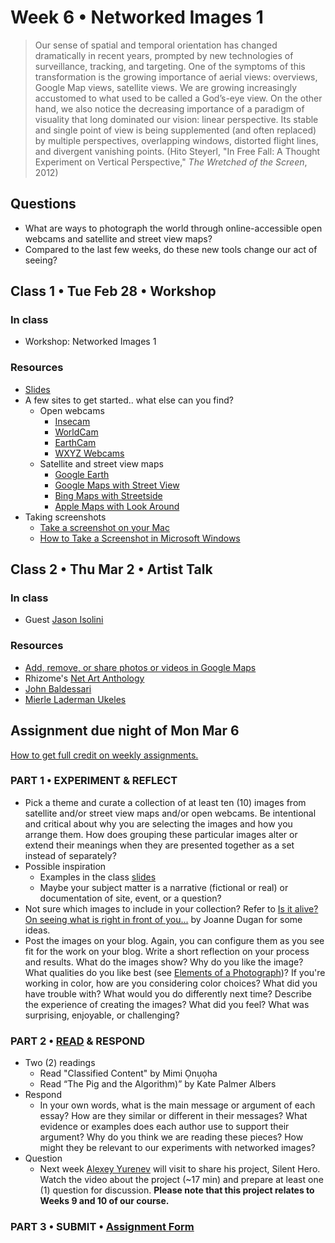 # Week 6 • Networked Images 1

>Our sense of spatial and temporal orientation has changed dramatically in recent years, prompted by new technologies of surveillance, tracking, and targeting. One of the symptoms of this transformation is the growing importance of aerial views: overviews, Google Map views, satellite views. We are growing increasingly accustomed to what used to be called a God’s-eye view. On the other hand, we also notice the decreasing importance of a paradigm
of visuality that long dominated our vision: linear perspective. Its stable and
single point of view is being supplemented (and often replaced) by multiple
perspectives, overlapping windows, distorted flight lines, and divergent
vanishing points. (Hito Steyerl, "In Free Fall: A Thought Experiment on Vertical
Perspective," _The Wretched of the Screen_, 2012)

## Questions

- What are ways to photograph the world through online-accessible open webcams
  and satellite and street view maps?
- Compared to the last few weeks, do these new tools change our act of
  seeing?

## Class 1 • Tue Feb 28 • Workshop

### In class

- Workshop: Networked Images 1

### Resources

- [Slides](https://drive.google.com/drive/u/1/folders/1bp6ZJ3krohBmhxB699nj1edjueV8w-EO)
- A few sites to get started.. what else can you find?
  - Open webcams
    - [Insecam](http://www.insecam.org/en/)
    - [WorldCam](https://worldcam.eu/)
    - [EarthCam](https://www.earthcam.com/)
    - [WXYZ Webcams](https://wxyzwebcams.com/)
  - Satellite and street view maps
    - [Google Earth](https://earth.google.com/web/)
    - [Google Maps with Street View](https://www.google.com/streetview/)
    - [Bing Maps with Streetside](https://www.bing.com/maps)
    - [Apple Maps with Look Around](https://www.apple.com/maps/)
- Taking screenshots
  - [Take a screenshot on your Mac](https://support.apple.com/en-us/HT201361)
  - [How to Take a Screenshot in Microsoft Windows](https://www.wikihow.com/Take-a-Screenshot-in-Microsoft-Windows#Taking-a-Full-Screen-Screenshot-on-Windows-8.2C-10.2C-and-11)

## Class 2 • Thu Mar 2 • Artist Talk

### In class

- Guest [Jason Isolini](https://jisolini.com/)

### Resources

- [Add, remove, or share photos or videos in Google Maps](https://support.google.com/maps/answer/2622947?hl=en&co=GENIE.Platform=Desktop)
- Rhizome's [Net Art Anthology](https://anthology.rhizome.org/)
- [John Baldessari](https://www.moma.org/artists/304#works)
- [Mierle Laderman Ukeles](https://www.wikiart.org/en/mierle-laderman-ukeles)

## Assignment due night of Mon Mar 6

[How to get full credit on weekly assignments.](https://github.com/ellennickles/xphoto-s23#overview-of-assignments)

### PART 1 • EXPERIMENT & REFLECT

- Pick a theme and curate a collection of at least ten (10) images from
  satellite and/or street view maps and/or open webcams. Be intentional and
  critical about why you are selecting the images and how you arrange them. How
  does grouping these particular images alter or extend their meanings when they are presented together as a set instead of separately?
- Possible inspiration
  - Examples in the class [slides](https://drive.google.com/drive/u/1/folders/1bp6ZJ3krohBmhxB699nj1edjueV8w-EO)
  - Maybe your subject matter is a narrative (fictional or real) or documentation of site, event, or a question?
- Not sure which images to include in your collection? Refer to [Is it alive? On
  seeing what is right in front of you...](https://github.com/ellennickles/xphoto-s23/blob/main/resources/is-it-alive.md)
  by Joanne Dugan for some ideas.
- Post the images on your blog. Again, you can configure them as you see fit for
  the work on your blog. Write a short reflection on your process and
  results. What do the images show? Why do you like the image? What qualities
  do you like best (see [Elements of a Photograph](https://github.com/ellennickles/xphoto-s23/blob/main/resources/photograph-elements.md))?
  If you're working in color, how are you considering color choices? What did
  you have trouble with? What would you do differently next time? Describe the
  experience of creating the images? What did you feel? What was surprising,
  enjoyable, or challenging?

### PART 2 • [READ](https://drive.google.com/drive/u/1/folders/1bp6ZJ3krohBmhxB699nj1edjueV8w-EO) & RESPOND

- Two (2) readings
  - Read "Classified Content" by Mimi Ọnụọha
  - Read “The Pig and the Algorithm)” by Kate Palmer Albers
- Respond
  - In your own words, what is the main message or argument of each essay? How
    are they similar or different in their messages? What evidence or examples
    does each author use to support their argument? Why do you think we are
    reading these pieces? How might they be relevant to our experiments with
    networked images?
- Question
  - Next week [Alexey Yurenev](https://www.yurenev.com/) will visit to share
    his project, Silent Hero. Watch the video about the project (~17 min) and
    prepare at least one (1) question for discussion. **Please note that this
    project relates to Weeks 9 and 10 of our course.**

### PART 3 • SUBMIT • [Assignment Form](https://forms.gle/bT1L7qHnrvmQ23sN9)
